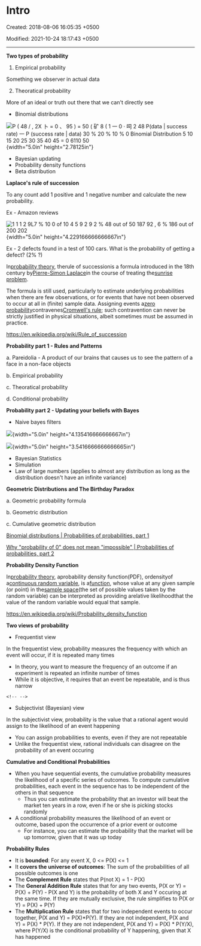 # Intro

Created: 2018-08-06 16:05:35 +0500

Modified: 2021-10-24 18:17:43 +0500

---

**Two types of probability**

1.  Empirical probability

Something we observer in actual data

2.  Theoratical probability

More of an ideal or truth out there that we can't directly see


-   Binomial distributions

![P ( 48 / , 2X 卜 = 0 、 95 ) = 50 ( 矿 8 ( 1 一 0 · 呞 2 48 P(data | success rate) 一 P (success rate | data) 30 % 20 % 10 % 0 Binomial Distribution 5 10 15 20 25 30 35 40 45 = 0 6110 50 ](media/Intro-image1.png){width="5.0in" height="2.78125in"}


-   Bayesian updating
-   Probability density functions
-   Beta distribution



**Laplace's rule of succession**

To any count add 1 positive and 1 negative number and calculate the new probability.

Ex - Amazon reviews

![1 1 1 2 9L7 % 10 0 of 10 4 5 9 2 9 2 % 48 out of 50 187 92 , 6 % 186 out of 200 202 ](media/Intro-image2.png){width="5.0in" height="4.229166666666667in"}



Ex - 2 defects found in a test of 100 cars. What is the probability of getting a defect? (2% ?)



In[probability theory](https://en.wikipedia.org/wiki/Probability_theory), therule of successionis a formula introduced in the 18th century by[Pierre-Simon Laplace](https://en.wikipedia.org/wiki/Pierre-Simon_Laplace)in the course of treating the[sunrise problem](https://en.wikipedia.org/wiki/Sunrise_problem).



The formula is still used, particularly to estimate underlying probabilities when there are few observations, or for events that have not been observed to occur at all in (finite) sample data. Assigning events a[zero probability](https://en.wikipedia.org/wiki/Zero_probability)contravenes[Cromwell's rule](https://en.wikipedia.org/wiki/Cromwell%27s_rule); such contravention can never be strictly justified in physical situations, albeit sometimes must be assumed in practice.



<https://en.wikipedia.org/wiki/Rule_of_succession>



**Probability part 1 - Rules and Patterns**

a.  Pareidolia - A product of our brains that causes us to see the pattern of a face in a non-face objects

b.  Empirical probability

c.  Theoratical probability

d.  Conditional probability



**Probability part 2 - Updating your beliefs with Bayes**
-   Naive bayes filters

![](media/Intro-image3.png){width="5.0in" height="4.135416666666667in"}



![](media/Intro-image4.png){width="5.0in" height="3.5416666666666665in"}


-   Bayesian Statistics
-   Simulation
-   Law of large numbers (applies to almost any distribution as long as the distribution doesn't have an infinite variance)



**Geometric Distributions and The Birthday Paradox**

a.  Geometric probability formula

b.  Geometric distribution

c.  Cumulative geometric distribution



[Binomial distributions | Probabilities of probabilities, part 1](https://www.youtube.com/watch?v=8idr1WZ1A7Q)

[Why "probability of 0" does not mean "impossible" | Probabilities of probabilities, part 2](https://www.youtube.com/watch?v=ZA4JkHKZM50)



**Probability Density Function**

In[probability theory](https://en.wikipedia.org/wiki/Probability_theory), aprobability density function(PDF), ordensityof a[continuous random variable](https://en.wikipedia.org/wiki/Continuous_random_variable), is a[function](https://en.wikipedia.org/wiki/Function_(mathematics)), whose value at any given sample (or point) in the[sample space](https://en.wikipedia.org/wiki/Sample_space)(the set of possible values taken by the random variable) can be interpreted as providing arelative likelihoodthat the value of the random variable would equal that sample.



<https://en.wikipedia.org/wiki/Probability_density_function>



**Two views of probability**
-   Frequentist view

In the frequentist view, probability measures the frequency with which an event will occur, if it is repeated many times
-   In theory, you want to measure the frequency of an outcome if an experiment is repeated an infinite number of times
-   While it is objective, it requires that an event be repeatable, and is thus narrow

```{=html}
<!-- -->
```
-   Subjectivist (Bayesian) view

In the subjectivist view, probability is the value that a rational agent would assign to the likelihood of an event happening
-   You can assign probabilities to events, even if they are not repeatable
-   Unlike the frequentist view, rational individuals can disagree on the probability of an event occuring



**Cumulative and Conditional Probabilities**
-   When you have sequential events, the cumulative probability measures the likelihood of a specific series of outcomes. To compute cumulative probabilities, each event in the sequence has to be independent of the others in that sequence
    -   Thus you can estimate the probability that an investor will beat the market ten years in a row, even if he or she is picking stocks randomly
-   A conditional probability measures the likelihood of an event or outcome, based upon the occurrence of a prior event or outcome
    -   For instance, you can estimate the probability that the market will be up tomorrow, given that it was up today



**Probability Rules**
-   It is **bounded**: For any event X, 0 <= P(X) <= 1
-   It **covers the universe of outcomes**: The sum of the probabilities of all possible outcomes is one
-   The **Complement Rule** states that P(not X) = 1 - P(X)
-   The **General Addition Rule** states that for any two events, P(X or Y) = P(X) + P(Y) - P(X and Y) is the probability of both X and Y occuring at the same time. If they are mutually exclusive, the rule simplifies to P(X or Y) = P(X) + P(Y)
-   The **Multiplication Rule** states that for two independent events to occur together, P(X and Y) = P(X)*P(Y). If they are not independent, P(X and Y) = P(X) * P(Y). If they are not independent, P(X and Y) = P(X) * P(Y/X), where P(Y/X) is the conditional probability of Y happening, given that X has happened




